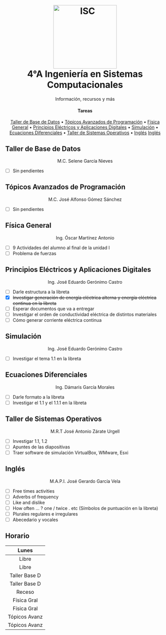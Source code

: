 <h1 align="center">
  <br>
  <img src="https://raw.githubusercontent.com/avexyk/TecnologicoLasChoapas/master/Front/itsch_isc.png" alt="ISC" width="200">
  <br>
  4°A Ingeniería en Sistemas Computacionales
  <br>
</h1>
  <p align="center">Información, recursos y más</p>

<h4 align="center">Tareas</h4>

<p align="center">
  <a href="#taller-de-base-de-datos">Taller de Base de Datos</a> •
  <a href="#tópicos-avanzados-de-programación">Tópicos Avanzados de Programación</a> •
  <a href="#física-general">Física General</a> •
  <a href="#principios-eléctricos-y-aplicaciones-digitales">Principios Eléctricos y Aplicaciones Digitales</a> •
  <a href="#simulación">Simulación</a> •
  <a href="#ecuaciones-diferenciales">Ecuaciones Diferenciales</a> •
  <a href="#taller-de-sistemas-operativos">Taller de Sistemas Operativos</a> •
  <a href="#inglés">Inglés</a>
  <a href="#horario">Inglés</a>
</p>

## Taller de Base de Datos
<p align="center">M.C. Selene García Nieves</p>

- [ ] Sin pendientes

## Tópicos Avanzados de Programación
<p align="center">M.C. José Alfonso Gómez Sánchez</p>

- [ ] Sin pendientes

## Física General
<p align="center">Ing. Óscar Martínez Antonio</p>

- [ ] 9 Actividades del alumno al final de la unidad I
- [ ] Problema de fuerzas

## Principios Eléctricos y Aplicaciones Digitales
<p align="center">Ing. José Eduardo Gerónimo Castro</p>

- [ ] Darle estructura a la libreta
- [x] ~~Investigar generación de energía eléctrica alterna y energía eléctrica continua en la libreta~~
- [ ] Esperar documentos que va a entregar
- [ ] Investigar el orden de conductividad eléctrica de distintos materiales
- [ ] Cómo generar corriente eléctrica continua

## Simulación
<p align="center">Ing. José Eduardo Gerónimo Castro</p>

- [ ] Investigar el tema 1.1 en la libreta

## Ecuaciones Diferenciales
<p align="center">Ing. Dámaris García Morales</p>

- [ ] Darle formato a la libreta
- [ ] Investigar el 1.1 y el 1.1.1 en la libreta

## Taller de Sistemas Operativos
<p align="center">M.R.T José Antonio Zárate Urgell</p>

- [ ] Investigar 1.1, 1.2
- [ ] Apuntes de las diapositivas
- [ ] Traer software de simulación VirtualBox, WMware, Esxi

## Inglés
<p align="center">M.A.P.I. José Gerardo García Vela</p>

- [ ] Free times activities
- [ ] Adverbs of frequency
- [ ] Like and dislike
- [ ] How often ... ? one / twice . etc (Símbolos de puntuación en la libreta)
- [ ] Plurales regulares e irregulares
- [ ] Abecedario y vocales

## Horario

| Lunes         |
|     :---:     |
| Libre         |
| Libre         |
| Taller Base D |
| Taller Base D |
| Receso        |
| Física Gral   |
| Física Gral   |
| Tópicos Avanz |
| Tópicos Avanz |
